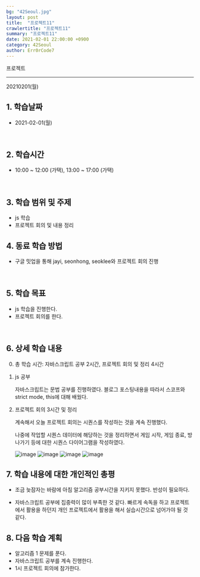 ```yaml
---
bg: "42Seoul.jpg"
layout: post
title:  "프로젝트11"
crawlertitle: "프로젝트11"
summary: "프로젝트11"
date: 2021-02-01 22:00:00 +0900
category: 42Seoul
author: Err0rCode7
---
```


프로젝트

---

20210201(월)

## 1. 학습날짜

- 2021-02-01(월)
<br>

## 2. 학습시간

- 10:00 ~ 12:00 (가택), 13:00 ~ 17:00 (가택)
<br>

## 3. 학습 범위 및 주제

- js 학습
- 프로젝트 회의 및 내용 정리

## 4. 동료 학습 방법

- 구글 밋업을 통해 jayi, seonhong, seoklee와 프로젝트 회의 진행
<br>

## 5. 학습 목표

- js 학습을 진행한다.
- 프로젝트 회의를 한다.

<br>

## 6. 상세 학습 내용

0. 총 학습 시간: 자바스크립트 공부 2시간, 프로젝트 회의 및 정리 4시간

1. js 공부

	자바스크립트는 문법 공부를 진행하였다. 블로그 포스팅내용을 따라서 스코프와 strict mode, this에 대해 배웠다.

2. 프로젝트 회의 3시간 및 정리

	계속해서 오늘 프로젝트 회의는 시퀀스를 작성하는 것을 계속 진행했다.

	나중에 작업할 시퀀스 데이터에 해당하는 것을 정리하면서 게임 시작, 게임 종료, 방 나가기 등에 대한 시퀀스 다이어그램을 작성하였다.

	![image](https://user-images.githubusercontent.com/48249549/106468373-2bc9d980-64e1-11eb-947c-dd1311e906c9.png)
	![image](https://user-images.githubusercontent.com/48249549/106468397-33897e00-64e1-11eb-8578-c511fbdaf3e0.png)
	![image](https://user-images.githubusercontent.com/48249549/106468405-35ebd800-64e1-11eb-856a-65d1564e22e8.png)
	![image](https://user-images.githubusercontent.com/48249549/106468415-3a17f580-64e1-11eb-9cb9-3faf39b9937f.png)

## 7. 학습 내용에 대한 개인적인 총평

- 조금 늦잠자는 바람에 아침 알고리즘 공부시간을 지키지 못했다. 반성이 필요하다.

- 자바스크립트 공부에 집중력이 많이 부족한 것 같다. 빠르게 속독을 하고 프로젝트에서 활용을 하던지 개인 프로젝트에서 활용을 해서 실습시간으로 넘어가야 될 것 같다.

## 8. 다음 학습 계획

- 알고리즘 1 문제를 푼다.
- 자바스크립트 공부를 계속 진행한다.
- 1시 프로젝트 회의에 참가한다.